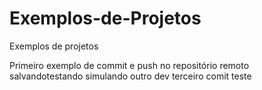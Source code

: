 # Exemplos-de-Projetos
Exemplos de projetos


Primeiro exemplo de commit e push no repositório remoto
salvandotestando
simulando outro dev
terceiro comit teste